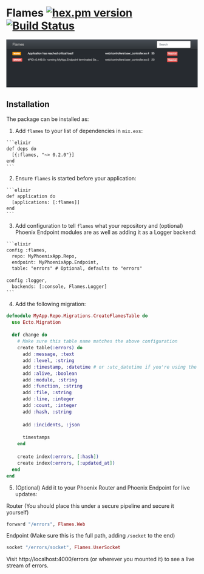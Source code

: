 # Flames [![hex.pm version](https://img.shields.io/hexpm/v/flames.svg)](https://hex.pm/packages/flames) [![Build Status](https://semaphoreci.com/api/v1/mgwidmann/flames/branches/master/badge.svg)](https://semaphoreci.com/mgwidmann/flames)

![Example Dashboard](example.png)

## Installation

The package can be installed as:

  1. Add `flames` to your list of dependencies in `mix.exs`:

    ```elixir
    def deps do
      [{:flames, "~> 0.2.0"}]
    end
    ```

  2. Ensure `flames` is started before your application:

    ```elixir
    def application do
      [applications: [:flames]]
    end
    ```

  3. Add configuration to tell `flames` what your repository and (optional) Phoenix Endpoint modules are as well as adding it as a Logger backend:

    ```elixir
    config :flames,
      repo: MyPhoenixApp.Repo,
      endpoint: MyPhoenixApp.Endpoint,
      table: "errors" # Optional, defaults to "errors"

    config :logger,
      backends: [:console, Flames.Logger]
    ```

  4. Add the following migration:

  ```elixir
  defmodule MyApp.Repo.Migrations.CreateFlamesTable do
    use Ecto.Migration

    def change do
      # Make sure this table name matches the above configuration
      create table(:errors) do
        add :message, :text
        add :level, :string
        add :timestamp, :datetime # or :utc_datetime if you're using the latest ecto
        add :alive, :boolean
        add :module, :string
        add :function, :string
        add :file, :string
        add :line, :integer
        add :count, :integer
        add :hash, :string

        add :incidents, :json

        timestamps
      end

      create index(:errors, [:hash])
      create index(:errors, [:updated_at])
    end
  end
  ```

  5. (Optional) Add it to your Phoenix Router and Phoenix Endpoint for live updates:

  Router (You should place this under a secure pipeline and secure it yourself)
  ```elixir
  forward "/errors", Flames.Web
  ```

  Endpoint (Make sure this is the full path, adding `/socket` to the end)
  ```elixir
  socket "/errors/socket", Flames.UserSocket
  ```


  Visit http://localhost:4000/errors (or wherever you mounted it) to see a live stream of errors.
